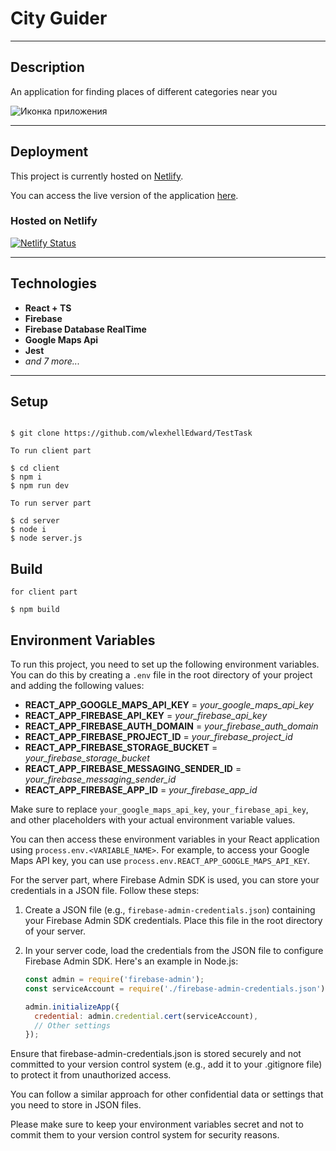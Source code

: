 # City Guider

---

## Description

An application for finding places of different categories near you

![Иконка приложения](https://dapper-kataifi-c585d7.netlify.app/assets/Logo-0a4cc35d.svg)

---
## Deployment

This project is currently hosted on [Netlify](https://www.netlify.com/).

You can access the live version of the application [here](https://dapper-kataifi-c585d7.netlify.app/).

### Hosted on Netlify
[![Netlify Status](https://api.netlify.com/api/v1/badges/cda3af33-2d8b-45e4-a627-25d3e727102e/deploy-status)](https://dapper-kataifi-c585d7.netlify.app/)

---

## Technologies

- **React + TS**
- **Firebase**
- **Firebase Database RealTime**
- **Google Maps Api**
- **Jest**
- *and 7 more...*

---

## Setup

```shell

$ git clone https://github.com/wlexhellEdward/TestTask

To run client part

$ cd client
$ npm i
$ npm run dev

To run server part

$ cd server
$ node i
$ node server.js
```

## Build

```shell
for client part

$ npm build
```

## Environment Variables

To run this project, you need to set up the following environment variables. You can do this by creating a `.env` file in the root directory of your project and adding the following values:

- **REACT_APP_GOOGLE_MAPS_API_KEY** = *your_google_maps_api_key*
- **REACT_APP_FIREBASE_API_KEY** = *your_firebase_api_key*
- **REACT_APP_FIREBASE_AUTH_DOMAIN** = *your_firebase_auth_domain*
- **REACT_APP_FIREBASE_PROJECT_ID** = *your_firebase_project_id*
- **REACT_APP_FIREBASE_STORAGE_BUCKET** = *your_firebase_storage_bucket*
- **REACT_APP_FIREBASE_MESSAGING_SENDER_ID** = *your_firebase_messaging_sender_id*
- **REACT_APP_FIREBASE_APP_ID** = *your_firebase_app_id*


Make sure to replace `your_google_maps_api_key`, `your_firebase_api_key`, and other placeholders with your actual environment variable values.

You can then access these environment variables in your React application using `process.env.<VARIABLE_NAME>`. For example, to access your Google Maps API key, you can use `process.env.REACT_APP_GOOGLE_MAPS_API_KEY`.

For the server part, where Firebase Admin SDK is used, you can store your credentials in a JSON file. Follow these steps:

1. Create a JSON file (e.g., `firebase-admin-credentials.json`) containing your Firebase Admin SDK credentials. Place this file in the root directory of your server.

2. In your server code, load the credentials from the JSON file to configure Firebase Admin SDK. Here's an example in Node.js:

   ```javascript
   const admin = require('firebase-admin');
   const serviceAccount = require('./firebase-admin-credentials.json'); // Path to your JSON file

   admin.initializeApp({
     credential: admin.credential.cert(serviceAccount),
     // Other settings
   });
Ensure that firebase-admin-credentials.json is stored securely and not committed to your version control system (e.g., add it to your .gitignore file) to protect it from unauthorized access.

You can follow a similar approach for other confidential data or settings that you need to store in JSON files.

Please make sure to keep your environment variables secret and not to commit them to your version control system for security reasons.

